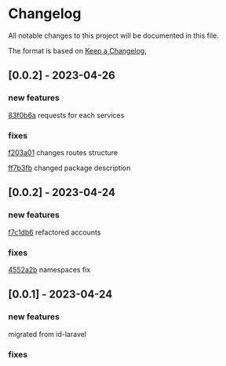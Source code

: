# Changelog

All notable changes to this project will be documented in this file.

The format is based on [Keep a Changelog](https://keepachangelog.com/en/1.0.0/),


## [0.0.2] - 2023-04-26
### new features
[83f0b6a](https://github.com/Werify/laravel/commit/83f0b6abe3bb0d96516a754f3258e3cae60507cf) requests for each services

### fixes
[f203a01](https://github.com/Werify/laravel/commit/f203a01249f8adf6dceb80298f1dd7b6138e4a42) changes routes structure

[ff7b3fb](https://github.com/Werify/laravel/commit/ff7b3fba43dc22296a6cb87fe00ed1358748f745) changed package description

## [0.0.2] - 2023-04-24
### new features
[f7c1db6](https://github.com/Werify/laravel/commit/f7c1db6dd17c0d386af394ded97eea16048e0c25) refactored accounts 

### fixes
[4552a2b](https://github.com/Werify/laravel/commit/4552a2be22f72df600b5e6872b273888e89f2468) namespaces fix

## [0.0.1] - 2023-04-24

### new features
migrated from id-laravel

### fixes
